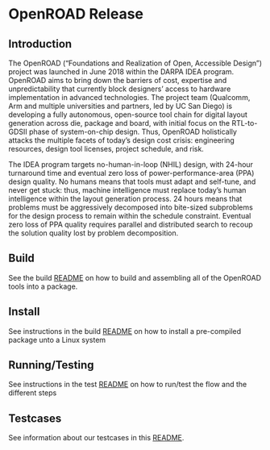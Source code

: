 # OpenROAD Release
## Introduction
The OpenROAD (“Foundations and Realization of Open, Accessible Design”) project was launched in June 2018 within the DARPA IDEA program. OpenROAD aims to bring down the barriers of cost, expertise and unpredictability that currently block designers’ access to hardware implementation in advanced technologies. The project team (Qualcomm, Arm and multiple universities and partners, led by UC San Diego) is developing a fully autonomous, open-source tool chain for digital layout generation across die, package and board, with initial focus on the RTL-to-GDSII phase of system-on-chip design. Thus, OpenROAD holistically attacks the multiple facets of today’s design cost crisis:  engineering resources, design tool licenses, project schedule, and risk.

The IDEA program targets no-human-in-loop (NHIL) design, with 24-hour turnaround time and eventual zero loss of power-performance-area (PPA) design quality. No humans means that tools must adapt and self-tune, and never get stuck: thus, machine intelligence must replace today’s human intelligence within the layout generation process. 24 hours means that problems must be aggressively decomposed into bite-sized subproblems for the design process to remain within the schedule constraint. Eventual zero loss of PPA quality requires parallel and distributed search to recoup the solution quality lost by problem decomposition. 


## Build
See the build [README](build#creating-builds) on how to build and assembling all of the OpenROAD tools into a package.

## Install
See instructions in the build [README](build#installing-builds) on how to install a pre-compiled package unto a Linux system

## Running/Testing
See instructions in the test [README](test#testing-layout) on how to run/test the flow and the different steps

## Testcases
See information about our testcases in this [README](test/testcases#testcases).
